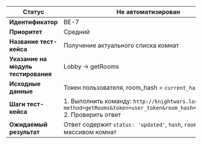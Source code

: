 | **Статус** | Не автоматизирован |
|------------|-------------------|
| **Идентификатор** | BE-7 |
| **Приоритет** | Средний |
| **Название тест-кейса** | Получение актуального списка комнат |
| **Указание на модуль тестирования** | Lobby → getRooms |
| **Исходные данные** | Токен пользователя, room_hash = `current_hash` |
| **Шаги тест-кейса** | 1. Выполнить команду: `http://knightwars.local/api?method=getRooms&token=user_token&room_hash=current_hash`<br>2. Проверить ответ |
| **Ожидаемый результат** | Ответ содержит `status: 'updated'`, `hash`, `rooms` с массивом комнат |
